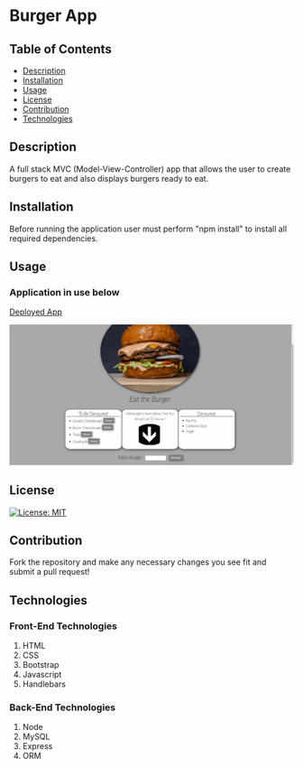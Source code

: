 # Burger App

## Table of Contents

- [Description](#description)
- [Installation](#installation)
- [Usage](#Usage)
- [License](#License)
- [Contribution](#Contribution)
- [Technologies](#Technologies)

## Description
A full stack MVC (Model-View-Controller) app that allows the user to create burgers to eat and also displays burgers ready to eat.

## Installation

Before running the application user must perform "npm install" to install all required dependencies.

## Usage
### Application in use below
[Deployed App](https://enigmatic-beach-96316.herokuapp.com/)

![](/public/assets/img/App-Gif.gif)

## License

[![License: MIT](https://img.shields.io/badge/License-MIT-yellow.svg)](https://opensource.org/licenses/MIT)

## Contribution

Fork the repository and make any necessary changes you see fit and submit a pull request!

## Technologies

### Front-End Technologies
1. HTML
2. CSS
3. Bootstrap 
4. Javascript
5. Handlebars

### Back-End Technologies
1. Node
2. MySQL
3. Express
4. ORM

